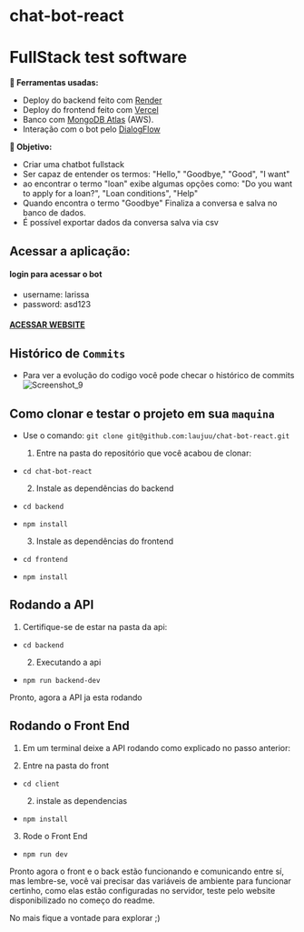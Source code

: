 # chat-bot-react

# FullStack test software

  <strong>🚵 Ferramentas usadas:</strong>
  <ul>
    <li>Deploy do backend feito com <a href="https://render.com/"  target="_blank" rel="noopener noreferrer">Render</a></li>
    <li>Deploy do frontend feito com <a href="https://vercel.com/"  target="_blank" rel="noopener noreferrer">Vercel</a></li>
    <li>Banco com <a href="https://www.mongodb.com/atlas/database" target="_blank" rel="noopener noreferrer">MongoDB Atlas</a> (AWS).</li>
    <li>Interação com o bot pelo <a href="https://cloud.google.com/dialogflow?hl=pt-br"  target="_blank" rel="noopener noreferrer">DialogFlow</a></li>
  </ul>

  <strong>🚵 Objetivo:</strong>
  <ul>
    <li>Criar uma chatbot fullstack</li>
    <li>Ser capaz de entender os termos:  "Hello," "Goodbye," "Good", "I want"</li>
    <li>ao encontrar o termo "loan" exibe algumas opções como: "Do you want to apply for a loan?", "Loan conditions", "Help"</li>
    <li>Quando encontra o termo "Goodbye" Finaliza a conversa e salva no banco de dados.</li>
    <li>É possível exportar dados da conversa salva via csv</li>
   </ul>

</details>

## Acessar a aplicação:
#### login para acessar o bot 
<ul>
  <li>username: larissa</li>
  <li>password: asd123</li>
</ul>

  #### [ACESSAR WEBSITE](https://chat-bot-react-alpha.vercel.app/)



## Histórico de `Commits`
  * Para ver a evolução do codigo você pode checar o histórico de commits  
  ![Screenshot_9](https://user-images.githubusercontent.com/37710776/229648831-1d560b18-a34f-42bf-91b3-20a44ff2125f.png)
  
  
  
## Como clonar e testar o projeto em sua `maquina`

* Use o comando: `git clone git@github.com:laujuu/chat-bot-react.git`

  1. Entre na pasta do repositório que você acabou de clonar:

* `cd chat-bot-react`

  2. Instale as dependências do backend

* `cd backend`
* `npm install`
  
  3. Instale as dependências do frontend
* `cd frontend`
* `npm install`


## Rodando a API

  1. Certifique-se de estar na pasta da api:

* `cd backend`

  2. Executando a api

* `npm run backend-dev`
  
Pronto, agora a API ja esta rodando



## Rodando o Front End

  1. Em um terminal deixe a API rodando como explicado no passo anterior:

  2. Entre na pasta do front

* `cd client`

  2. instale as dependencias

* `npm install`

 3. Rode o Front End

* `npm run dev`

Pronto agora o front e o back estão funcionando e comunicando entre sí, mas lembre-se, você vai precisar das variáveis de ambiente para funcionar certinho, 
como elas estão configuradas no servidor, teste pelo website disponibilizado no começo do readme.

No mais fique a vontade para explorar ;)

